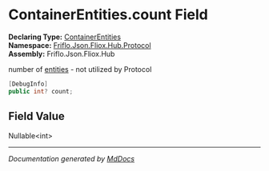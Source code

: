 ﻿<!--  
  <auto-generated>   
    The contents of this file were generated by a tool.  
    Changes to this file may be list if the file is regenerated  
  </auto-generated>   
-->

# ContainerEntities.count Field

**Declaring Type:** [ContainerEntities](../index.md)  
**Namespace:** [Friflo.Json.Fliox.Hub.Protocol](../../index.md)  
**Assembly:** Friflo.Json.Fliox.Hub

number of [entities](entities.md) \- not utilized by Protocol

```csharp
[DebugInfo]
public int? count;
```

## Field Value

Nullable\<int\>

___

*Documentation generated by [MdDocs](https://github.com/ap0llo/mddocs)*
